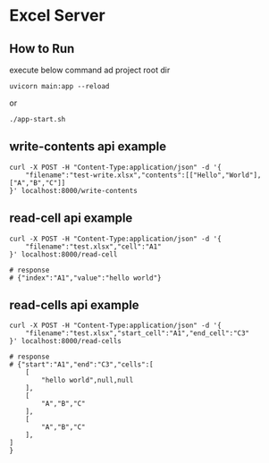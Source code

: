 # Excel Server

## How to Run

execute below command ad project root dir

```
uvicorn main:app --reload
```

or

```
./app-start.sh
```
## write-contents api example

```shell
curl -X POST -H "Content-Type:application/json" -d '{
    "filename":"test-write.xlsx","contents":[["Hello","World"],["A","B","C"]]
}' localhost:8000/write-contents
```

## read-cell api example

```shell
curl -X POST -H "Content-Type:application/json" -d '{
    "filename":"test.xlsx","cell":"A1"
}' localhost:8000/read-cell

# response
# {"index":"A1","value":"hello world"}
```

## read-cells api example
```shell
curl -X POST -H "Content-Type:application/json" -d '{
    "filename":"test.xlsx","start_cell":"A1","end_cell":"C3"
}' localhost:8000/read-cells

# response
# {"start":"A1","end":"C3","cells":[
    [
        "hello world",null,null
    ],
    [
        "A","B","C"
    ],
    [
        "A","B","C"
    ],
]
}
```
